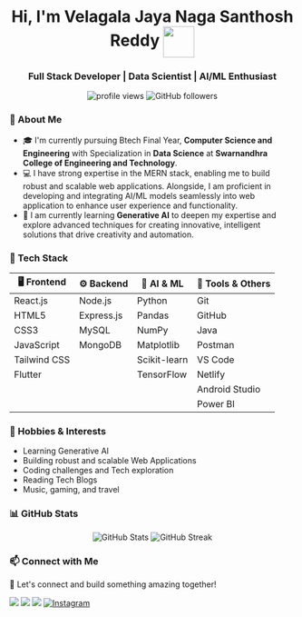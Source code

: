 <h1 align="center" color="3a0ca3">Hi, I'm Velagala Jaya Naga Santhosh Reddy <img align="center" src="https://emojis.slackmojis.com/emojis/images/1531849430/4246/blob-sunglasses.gif?1531849430" width="55"/></h1>
<h3 align="center">Full Stack Developer | Data Scientist | AI/ML Enthusiast</h3>

<p align="center">
  <img src="https://komarev.com/ghpvc/?username=SanthoshReddy-5&label=Profile%20views&color=EC0A28&style=flat" alt="profile views" />
  <img src="https://img.shields.io/github/followers/SanthoshReddy-5?label=Follow&style=social" alt="GitHub followers" />
</p>

### 🚀 About Me
  - 🎓 I'm currently pursuing Btech Final Year, **Computer Science and Engineering** with Specialization in **Data Science** at **Swarnandhra College of Engineering and Technology**.
  - 💻 I have strong expertise in the MERN stack, enabling me to build robust and scalable web applications. Alongside, I am proficient in developing and integrating AI/ML models seamlessly into web application to enhance user experience and functionality.
  - 🌱 I am currently learning **Generative AI** to deepen my expertise and explore advanced techniques for creating innovative, intelligent solutions that drive creativity and automation.

### 🚀 Tech Stack

| 🖥️ Frontend         | ⚙️ Backend        | 🤖 AI & ML           | 🧰 Tools & Others     |
|---------------------|--------------------|----------------------|------------------------|
| React.js            | Node.js            | Python               | Git                    |
| HTML5               | Express.js         | Pandas               | GitHub                 |
| CSS3                | MySQL              | NumPy                | Java                   |
| JavaScript          | MongoDB            | Matplotlib           | Postman                |
| Tailwind CSS        |                    | Scikit-learn         | VS Code                |
| Flutter             |                    | TensorFlow           | Netlify                |
|                     |                    |                      | Android Studio         |
|                     |                    |                      | Power BI               |

### 🎯 Hobbies & Interests

  - Learning Generative AI
  - Building robust and scalable Web Applications
  - Coding challenges and Tech exploration
  - Reading Tech Blogs
  - Music, gaming, and travel

### 📊 GitHub Stats

<p align="center">
  <img src="https://github-readme-stats.vercel.app/api?username=SanthoshReddy-5&show_icons=true&theme=radical" alt="GitHub Stats" />
  <img src="https://github-readme-streak-stats.herokuapp.com/?user=SanthoshReddy-5&theme=radical" alt="GitHub Streak" />
</p>

### 📫 Connect with Me

🚀 Let's connect and build something amazing together!

<p align="left">
  <a href="https://www.linkedin.com/in/santhosh-reddy-6a977a2ba" target="_blank"><img src="https://img.shields.io/badge/LinkedIn-blue?style=for-the-badge&logo=linkedin&logoColor=white" /></a>
  <a href="mailto:velagalas222@gmail.com"><img src="https://img.shields.io/badge/Email-D14836?style=for-the-badge&logo=gmail&logoColor=white" /></a>
  <a href="https://santhoshreddy.netlify.app"><img src="https://img.shields.io/badge/Portfolio-000?style=for-the-badge&logo=firefox&logoColor=white" /></a>
  <a href="https://www.instagram.com/santhosh_reddy_5" target="_blank"><img src="https://img.shields.io/badge/Instagram-%23E4405F?style=for-the-badge&logo=instagram&logoColor=white&labelColor=black" alt="Instagram" /></a>
</p>
